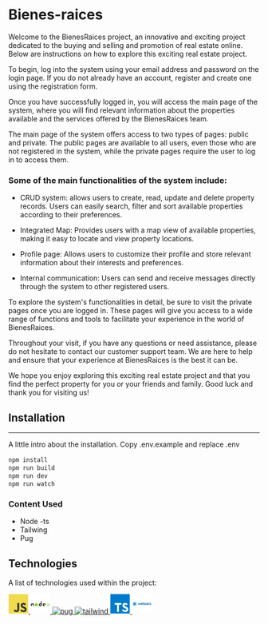 ﻿# Bienes-raices
Welcome to the BienesRaices project, an innovative and exciting project dedicated to the buying and selling and promotion of real estate online. Below are instructions on how to explore this exciting real estate project.

To begin, log into the system using your email address and password on the login page. If you do not already have an account, register and create one using the registration form.

Once you have successfully logged in, you will access the main page of the system, where you will find relevant information about the properties available and the services offered by the BienesRaices team.

The main page of the system offers access to two types of pages: public and private. The public pages are available to all users, even those who are not registered in the system, while the private pages require the user to log in to access them.

### Some of the main functionalities of the system include:

* CRUD system: allows users to create, read, update and delete property records. Users can easily search, filter and sort available properties according to their preferences.

* Integrated Map: Provides users with a map view of available properties, making it easy to locate and view property locations.

* Profile page: Allows users to customize their profile and store relevant information about their interests and preferences.

* Internal communication: Users can send and receive messages directly through the system to other registered users.

To explore the system's functionalities in detail, be sure to visit the private pages once you are logged in. These pages will give you access to a wide range of functions and tools to facilitate your experience in the world of BienesRaices.

Throughout your visit, if you have any questions or need assistance, please do not hesitate to contact our customer support team. We are here to help and ensure that your experience at BienesRaices is the best it can be.

We hope you enjoy exploring this exciting real estate project and that you find the perfect property for you or your friends and family. Good luck and thank you for visiting us!

## Installation
***
A little intro about the installation. 
Copy .env.example and replace .env
```
npm install
npm run build
npm run dev
npm run watch
```

### Content Used
* Node -ts
* Tailwing
* Pug

## Technologies
A list of technologies used within the project:
<p align="left"> <a href="https://developer.mozilla.org/en-US/docs/Web/JavaScript" target="_blank" rel="noreferrer"> <img src="https://raw.githubusercontent.com/devicons/devicon/master/icons/javascript/javascript-original.svg" alt="javascript" width="40" height="40"/> </a> <a href="https://nodejs.org" target="_blank" rel="noreferrer"> <img src="https://raw.githubusercontent.com/devicons/devicon/master/icons/nodejs/nodejs-original-wordmark.svg" alt="nodejs" width="40" height="40"/> </a> <a href="https://pugjs.org" target="_blank" rel="noreferrer"> <img src="https://cdn.worldvectorlogo.com/logos/pug.svg" alt="pug" width="40" height="40"/> </a> <a href="https://tailwindcss.com/" target="_blank" rel="noreferrer"> <img src="https://www.vectorlogo.zone/logos/tailwindcss/tailwindcss-icon.svg" alt="tailwind" width="40" height="40"/> </a> <a href="https://www.typescriptlang.org/" target="_blank" rel="noreferrer"> <img src="https://raw.githubusercontent.com/devicons/devicon/master/icons/typescript/typescript-original.svg" alt="typescript" width="40" height="40"/> </a> <a href="https://webpack.js.org" target="_blank" rel="noreferrer"> <img src="https://raw.githubusercontent.com/devicons/devicon/d00d0969292a6569d45b06d3f350f463a0107b0d/icons/webpack/webpack-original-wordmark.svg" alt="webpack" width="40" height="40"/> </a> </p>
